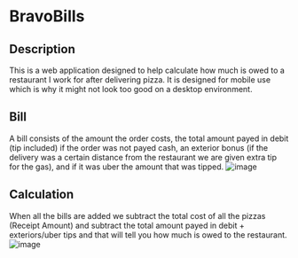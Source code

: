 # BravoBills
 
## Description
This is a web application designed to help calculate how much is owed to a restaurant I work for after delivering pizza. It is designed for mobile use which is why it might not look too good on a desktop environment.

## Bill
A bill consists of the amount the order costs, the total amount payed in debit (tip included) if the order was not payed cash, an exterior bonus (if the delivery was a certain distance from the restaurant we are given extra tip for the gas), and if it was uber the amount that was tipped.
![image](https://github.com/kbaggott1/BravoBills/assets/93663166/e474f5f9-970c-49e7-95b8-748981654e24)

## Calculation
When all the bills are added we subtract the total cost of all the pizzas (Receipt Amount) and subtract the total amount payed in debit + exteriors/uber tips and that will tell you how much is owed to the restaurant.
![image](https://github.com/kbaggott1/BravoBills/assets/93663166/54a56cec-3154-4bae-8287-4bb9554e6da2)
